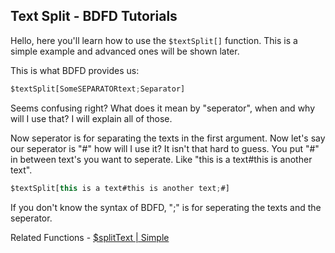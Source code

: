 ## Text Split - BDFD Tutorials

Hello, here you'll learn how to use the `$textSplit[]` function. This is a simple example and advanced ones will be shown later.

This is what BDFD provides us:
```js
$textSplit[SomeSEPARATORtext;Separator]
```
Seems confusing right? What does it mean by "seperator", when and why will I use that? I will explain all of those.

Now seperator is for separating the texts in the first argument. Now let's say our seperator is "#" how will I use it? It isn't that hard to guess. You put "#" in between text's you want to seperate. Like "this is a text#this is another text".
```js
$textSplit[this is a text#this is another text;#]
```
If you don't know the syntax of BDFD, ";" is for seperating the texts and the seperator. 

Related Functions -
[$splitText | Simple](./splitText.md)
